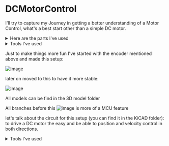# DCMotorControl
I'll try to capture my Journey in getting a better understanding of a Motor Control, what's a best start other than a simple DC motor.

<details>
  
<summary>Here are the parts I've used</summary>

- Swiss Maxon A-max 391116 Mini 22mm Coreless Motor DC 12V 24V 11000RPM High Speed (spoiler alert: it's max 2250rpm) [buy here](https://www.ebay.com/itm/263685368624)
  
 ![image](https://github.com/GhajariAli/DCMotorControl/assets/124516346/7c0a4250-3e2d-4988-8401-f7c0e607e05c)
- Rotary Encoder [buy here](https://www.aliexpress.com/item/4000094589182.html?spm=a2g0o.order_list.order_list_main.41.47f21802N3jsbi)

![image](https://github.com/GhajariAli/DCMotorControl/assets/124516346/febe3d8e-4f5e-4a88-bf8a-49c4e9f33ff9)
- Power Op-Amp [OPA548T](https://www.digikey.ca/en/products/detail/texas-instruments/OPA548T/266166)
- logic level Op-Amp for level shifting, Sallen-Key Filter, ... [LM324](https://www.digikey.ca/en/products/detail/texas-instruments/LM324N/277627)
- Nucleo STM32-F411RE dev board [buy here](https://www.digikey.ca/en/products/detail/stmicroelectronics/NUCLEO-F411RE/4866485)
- Resistors, Diodes, capacitors...

</details>

<details>

<summary>Tools I've used</summary>

- RIGOL DHO804 oscilloscope
- Two 30V-10A DC power Supply ( you need two to get + and - voltage since I don't use bridge setup at first)
- Bambu Lab P1S 3D printer
- of course a computer to program (Duh!)
- A Taranis X7 Controller and its receiver to send commands ( you don't need this necessarily but it's fun!)
- Also I used this Awsome plotter software [get it here](https://github.com/mich-w/QtSerialMonitor)

</details>

Just to make things more fun I've started with the encoder mentioned above and made this setup: 

![image](https://github.com/GhajariAli/DCMotorControl/assets/124516346/012bbd8a-51e8-4239-bd87-f05b80f4a1af)

later on moved to this to have it more stable:

![image](https://github.com/GhajariAli/DCMotorControl/assets/124516346/d773ddff-e61b-49a1-8954-0c61c7e40d9b)

All models can be find in the 3D model folder

All branches before this ![image](https://github.com/GhajariAli/DCMotorControl/assets/124516346/a504411a-46da-4903-9714-701d4b92ca65) is more of a MCU feature 

let's talk about the circuit for this setup (you can find it in the KiCAD folder):
to drive a DC motor the easy and be able to position and velocity control in both directions.


<details>

<summary>Tools I've used</summary>

### You can add a header

You can add text within a collapsed section. 

You can add an image or a code block, too.

```ruby
   puts "Hello World"
```

</details>
